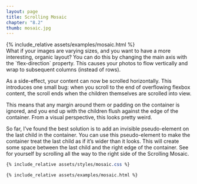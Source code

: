 ```yaml
---
layout: page
title: Scrolling Mosaic
chapter: "8.2"
thumb: mosaic.jpg
---
```

<div class="demo">
{% include_relative assets/examples/mosaic.html %}
</div>
What if your images are varying sizes, and you want to have a more interesting, organic layout? You can do this by changing the main axis with the `flex-direction` property. This causes your photos to flow vertically and wrap to subsequent columns (instead of rows).

As a side-effect, your content can now be scrolled horizontally. This introduces one small bug: when you scroll to the end of overflowing flexbox content, the scroll ends when the children themselves are scrolled into view.

This means that any margin around them or padding on the container is ignored, and you end up with the children flush against the edge of the container. From a visual perspective, this looks pretty weird.

So far, I’ve found the best solution is to add an invisible pseudo-element on the last child in the container. You can use this pseudo-element to make the container treat the last child as if it’s wider than it looks. This will create some space between the last child and the right edge of the container. See for yourself by scrolling all the way to the right side of the Scrolling Mosaic.

```css
{% include_relative assets/styles/mosaic.css %}
```
```html
{% include_relative assets/examples/mosaic.html %}
```
